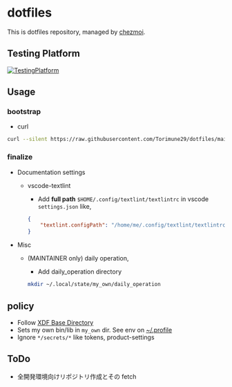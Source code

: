 # dotfiles

This is dotfiles repository, managed by [chezmoi](https://www.chezmoi.io/).

## Testing Platform

[![TestingPlatform](http://github-actions.40ants.com/Torimune29/dotfiles/matrix.svg)](https://github.com/Torimune29/dotfiles)

## Usage

### bootstrap

* curl

```sh
curl --silent https://raw.githubusercontent.com/Torimune29/dotfiles/main/bootstrap.sh | sh

```

### finalize

* Documentation settings
  * vscode-textlint
    * Add **full path** `$HOME/.config/textlint/textlintrc` in vscode `settings.json` like,

    ```json
    {
        "textlint.configPath": "/home/me/.config/textlint/textlintrc",
    }
    ```

* Misc
  * (MAINTAINER only) daily operation,
    * Add daily_operation directory

    ```bash
    mkdir ~/.local/state/my_own/daily_operation
    ```

## policy

* Follow [XDF Base Directory](https://wiki.archlinux.org/title/XDG_Base_Directory)
* Sets my own bin/lib in `my_own` dir. See env on [~/.profile](dot_profile.tmpl)
* Ignore `*/secrets/*` like tokens, product-settings

## ToDo

* 全開発環境向けリポジトリ作成とその fetch

